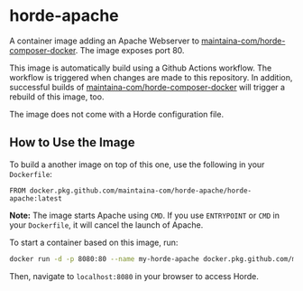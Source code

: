 # horde-apache

A container image adding an Apache Webserver to [maintaina-com/horde-composer-docker](https://github.com/maintaina-com/horde-composer-docker). The image exposes port 80.

This image is automatically build using a Github Actions workflow. The workflow is triggered when changes are made to this repository. In addition, successful builds of [maintaina-com/horde-composer-docker](https://github.com/maintaina-com/horde-composer-docker) will trigger a rebuild of this image, too.

The image does not come with a Horde configuration file.

## How to Use the Image

To build a another image on top of this one, use the following in your `Dockerfile`:
```Docker
FROM docker.pkg.github.com/maintaina-com/horde-apache/horde-apache:latest
```
**Note:** The image starts Apache using `CMD`. If you use `ENTRYPOINT` or `CMD` in your `Dockerfile`, it will cancel the launch of Apache.

To start a container based on this image, run:
```bash
docker run -d -p 8080:80 --name my-horde-apache docker.pkg.github.com/maintaina-com/horde-composer-docker/horde-apache:latest
```
Then, navigate to `localhost:8080` in your browser to access Horde.
